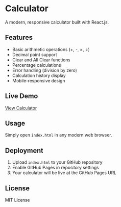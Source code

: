 # Calculator

A modern, responsive calculator built with React.js.

## Features
- Basic arithmetic operations (+, -, ×, ÷)
- Decimal point support
- Clear and All Clear functions
- Percentage calculations
- Error handling (division by zero)
- Calculation history display
- Mobile-responsive design

## Live Demo
[View Calculator](https://github.com/supr-inego/Calculator-)

## Usage
Simply open `index.html` in any modern web browser.

## Deployment
1. Upload `index.html` to your GitHub repository
2. Enable GitHub Pages in repository settings
3. Your calculator will be live at the GitHub Pages URL

## License
MIT License
